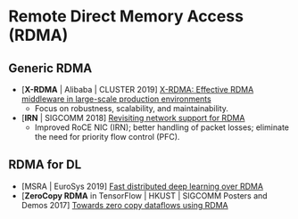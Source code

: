 # Remote Direct Memory Access (RDMA)

## Generic RDMA

* \[**X-RDMA** | Alibaba | CLUSTER 2019] [X-RDMA: Effective RDMA middleware in large-scale production environments](https://ieeexplore.ieee.org/document/8891004)
  * Focus on robustness, scalability, and maintainability.
* \[**IRN** | SIGCOMM 2018] [Revisiting network support for RDMA](https://doi.org/10.1145/3230543.3230557)
  * Improved RoCE NIC (IRN); better handling of packet losses; eliminate the need for priority flow control (PFC).

## RDMA for DL

* \[MSRA | EuroSys 2019] [Fast distributed deep learning over RDMA](https://doi.org/10.1145/3302424.3303975)
* \[**ZeroCopy RDMA** in TensorFlow | HKUST | SIGCOMM Posters and Demos 2017] [Towards zero copy dataflows using RDMA](https://doi.org/10.1145/3123878.3131975)
